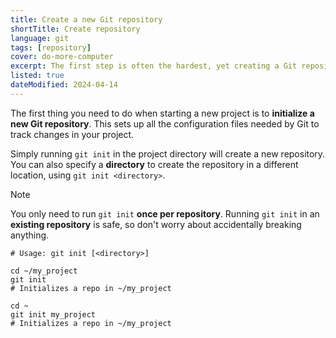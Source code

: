 ```yaml
---
title: Create a new Git repository
shortTitle: Create repository
language: git
tags: [repository]
cover: do-more-computer
excerpt: The first step is often the hardest, yet creating a Git repository is as simple as running a single command.
listed: true
dateModified: 2024-04-14
---
```


The first thing you need to do when starting a new project is to **initialize a new Git repository**. This sets up all the configuration files needed by Git to track changes in your project.

Simply running `git init` in the project directory will create a new repository. You can also specify a **directory** to create the repository in a different location, using `git init <directory>`.


> [!NOTE]
>
> You only need to run `git init` **once per repository**. Running `git init` in an **existing repository** is safe, so don't worry about accidentally breaking anything.

```shell
# Usage: git init [<directory>]

cd ~/my_project
git init
# Initializes a repo in ~/my_project

cd ~
git init my_project
# Initializes a repo in ~/my_project
```
